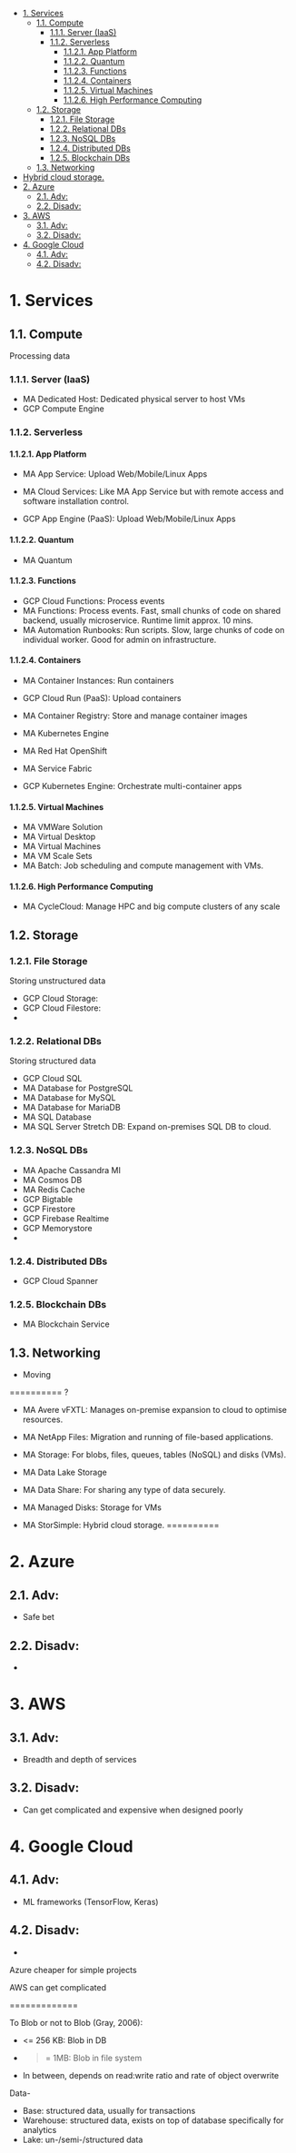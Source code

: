 - [1. Services](#1-services)
  - [1.1. Compute](#11-compute)
    - [1.1.1. Server (IaaS)](#111-server-iaas)
    - [1.1.2. Serverless](#112-serverless)
      - [1.1.2.1. App Platform](#1121-app-platform)
      - [1.1.2.2. Quantum](#1122-quantum)
      - [1.1.2.3. Functions](#1123-functions)
      - [1.1.2.4. Containers](#1124-containers)
      - [1.1.2.5. Virtual Machines](#1125-virtual-machines)
      - [1.1.2.6. High Performance Computing](#1126-high-performance-computing)
  - [1.2. Storage](#12-storage)
    - [1.2.1. File Storage](#121-file-storage)
    - [1.2.2. Relational DBs](#122-relational-dbs)
    - [1.2.3. NoSQL DBs](#123-nosql-dbs)
    - [1.2.4. Distributed DBs](#124-distributed-dbs)
    - [1.2.5. Blockchain DBs](#125-blockchain-dbs)
  - [1.3. Networking](#13-networking)
- [Hybrid cloud storage.](#hybrid-cloud-storage)
- [2. Azure](#2-azure)
  - [2.1. Adv:](#21-adv)
  - [2.2. Disadv:](#22-disadv)
- [3. AWS](#3-aws)
  - [3.1. Adv:](#31-adv)
  - [3.2. Disadv:](#32-disadv)
- [4. Google Cloud](#4-google-cloud)
  - [4.1. Adv:](#41-adv)
  - [4.2. Disadv:](#42-disadv)

# 1. Services

## 1.1. Compute
Processing data

### 1.1.1. Server (IaaS)

- MA Dedicated Host:
Dedicated physical server to host VMs
- GCP Compute Engine
### 1.1.2. Serverless
#### 1.1.2.1. App Platform
- MA App Service:
Upload Web/Mobile/Linux Apps
- MA Cloud Services:
Like MA App Service but with remote access and software installation control.

- GCP App Engine (PaaS):
Upload Web/Mobile/Linux Apps

#### 1.1.2.2. Quantum
- MA Quantum
  
#### 1.1.2.3. Functions
- GCP Cloud Functions:
Process events
- MA Functions:
Process events. Fast, small chunks of code on shared backend, usually microservice. Runtime limit approx. 10 mins. 
- MA Automation Runbooks: 
Run scripts. Slow, large chunks of code on individual worker. Good for admin on infrastructure.

#### 1.1.2.4. Containers
- MA Container Instances:
Run containers
- GCP Cloud Run (PaaS):
Upload containers 

- MA Container Registry:
Store and manage container images

- MA Kubernetes Engine
- MA Red Hat OpenShift
- MA Service Fabric


- GCP Kubernetes Engine:
Orchestrate multi-container apps

#### 1.1.2.5. Virtual Machines
- MA VMWare Solution
- MA Virtual Desktop
- MA Virtual Machines
- MA VM Scale Sets
- MA Batch:
Job scheduling and compute management with VMs.

#### 1.1.2.6. High Performance Computing
- MA CycleCloud:
Manage HPC and big compute clusters of any scale




## 1.2. Storage

### 1.2.1. File Storage
Storing unstructured data
- GCP Cloud Storage:
- GCP Cloud Filestore:
- 

### 1.2.2. Relational DBs
Storing structured data
- GCP Cloud SQL
- MA Database for PostgreSQL
- MA Database for MySQL
- MA Database for MariaDB
- MA SQL Database
- MA SQL Server Stretch DB:
Expand on-premises SQL DB to cloud.


### 1.2.3. NoSQL DBs
- MA Apache Cassandra MI 
- MA Cosmos DB
- MA Redis Cache
- GCP Bigtable
- GCP Firestore
- GCP Firebase Realtime
- GCP Memorystore
- 

### 1.2.4. Distributed DBs
- GCP Cloud Spanner

### 1.2.5. Blockchain DBs
- MA Blockchain Service


## 1.3. Networking
- Moving 



==========
?
- MA Avere vFXTL:
Manages on-premise expansion to cloud to optimise resources.
- MA NetApp Files:
Migration and running of file-based applications. 
- MA Storage:
For blobs, files, queues, tables (NoSQL) and disks (VMs). 
- MA Data Lake Storage

- MA Data Share:
For sharing any type of data securely.
- MA Managed Disks:
Storage for VMs
- MA StorSimple:
Hybrid cloud storage.
==========

# 2. Azure
## 2.1. Adv:
- Safe bet
## 2.2. Disadv:
- 
# 3. AWS
## 3.1. Adv:
- Breadth and depth of services
## 3.2. Disadv:
- Can get complicated and expensive when designed poorly
# 4. Google Cloud
## 4.1. Adv: 
- ML frameworks (TensorFlow, Keras)
## 4.2. Disadv:
- 

Azure cheaper for simple projects

AWS can get complicated




=============

To Blob or not to Blob (Gray, 2006):
- <= 256 KB: Blob in DB
- >= 1MB: Blob in file system
- In between, depends on read:write ratio and rate of object overwrite


Data-
- Base: structured data, usually for transactions
- Warehouse: structured data, exists on top of database specifically for analytics
- Lake: un-/semi-/structured data  